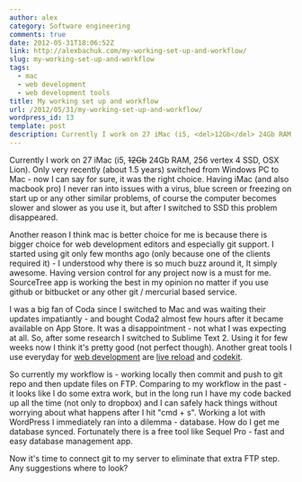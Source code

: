 ```yaml
---
author: alex
category: Software engineering
comments: true
date: 2012-05-31T18:06:52Z
link: http://alexbachuk.com/my-working-set-up-and-workflow/
slug: my-working-set-up-and-workflow
tags:
  - mac
  - web development
  - web development tools
title: My working set up and workflow
url: /2012/05/31/my-working-set-up-and-workflow/
wordpress_id: 13
template: post
description: Currently I work on 27 iMac (i5, <del>12Gb</del> 24Gb RAM, 256 vertex 4 SSD, OSX Lion). Only very recently (about 1.5 years) switched from Windows PC to Mac - now I can say for sure, it was the right choice. Having iMac (and also macbook pro) I never ran into issues with a virus, blue screen or freezing on start up or any other similar problems, of course the computer becomes slower and slower as you use it, but after I switched to SSD this problem disappeared.
---
```


Currently I work on 27 iMac (i5, <del>12Gb</del> 24Gb RAM, 256 vertex 4 SSD, OSX Lion). Only very recently (about 1.5 years) switched from Windows PC to Mac - now I can say for sure, it was the right choice. Having iMac (and also macbook pro) I never ran into issues with a virus, blue screen or freezing on start up or any other similar problems, of course the computer becomes slower and slower as you use it, but after I switched to SSD this problem disappeared.

Another reason I think mac is better choice for me is because there is bigger choice for web development editors and especially git support. I started using git only few months ago (only because one of the clients required it) - I understood why there is so much buzz around it, It simply awesome. Having version control for any project now is a must for me. SourceTree app is working the best in my opinion no matter if you use github or bitbucket or any other git / mercurial based service.

I was a big fan of Coda since I switched to Mac and was waiting their updates impatiantly - and bought Coda2 almost few hours after it became available on App Store. It was a disappointment - not what I was expecting at all. So, after some research I switched to Sublime Text 2. Using it for few weeks now I think it's pretty good (not perfect though). Another great tools I use everyday for [web development](http://alexbachuk.com/portfolio/) are [live reload](http://livereload.com/) and [codekit](http://incident57.com/codekit/).

So currently my workflow is - working locally then commit and push to git repo and then update files on FTP. Comparing to my workflow in the past - it looks like I do some extra work, but in the long run I have my code backed up all the time (not only to dropbox) and I can safely hack things without worrying about what happens after I hit "cmd + s". Working a lot with WordPress I immediately ran into a dilemma - database. How do I get me database synced. Fortunately there is a free tool like Sequel Pro - fast and easy database management app.

Now it's time to connect git to my server to eliminate that extra FTP step. Any suggestions where to look?
